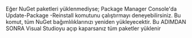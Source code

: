 Eğer NuGet paketleri yüklenmediyse;
Package Manager Console'da Update-Package -Reinstall komutunu çalıştırmayı deneyebilirsiniz. Bu komut, tüm NuGet bağımlılıklarınızı yeniden yükleyecektir.
Bu ADIMDAN SONRA Visual Studioyu açıp kaparsanız tüm paketler yüklenir
